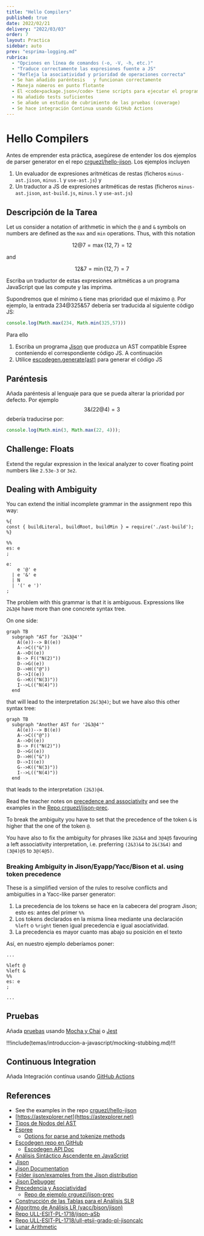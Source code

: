 ```yaml
---
title: "Hello Compilers"
published: true
date: 2022/02/21
delivery: "2022/03/03"
order: 7
layout: Practica
sidebar: auto
prev: "esprima-logging.md"
rubrica:
  - "Opciones en línea de comandos (-o, -V, -h, etc.)"
  - "Traduce correctamente las expresiones fuente a JS"
  - "Refleja la asociatividad y prioridad de operaciones correcta"
  - Se han añadido paréntesis   y funcionan correctamente
  - Maneja números en punto flotante
  - El <code>package.json</code> tiene scripts para ejecutar el programa
  - Ha añadido tests suficientes
  - Se añade un estudio de cubrimiento de las pruebas (coverage)
  - Se hace integración Continua usando GitHub Actions
---
```


# Hello Compilers

Antes de emprender esta práctica, asegúrese de entender los dos ejemplos de parser generator en el repo [crguezl/hello-jison](https://github.com/crguezl/hello-jison). Los ejemplos incluyen 
1. Un evaluador de expresiones aritméticas de restas (ficheros `minus-ast.jison`, `minus.l` y `use-ast.js`) y 
2. Un traductor a JS de expresiones aritméticas de restas (ficheros `minus-ast.jison`, `ast-build.js`, `minus.l` y `use-ast.js`)


## Descripción de la Tarea

Let us consider a notation of arithmetic in which the `@` and `&` symbols on numbers are defined as the `max` and `min` operations. Thus, with this notation

$$12 @ 7=\max\{12,7\}=12$$ 

and

$$12 \& 7=\min\{12,7\}=7$$

Escriba un traductor de estas expresiones aritméticas a un programa JavaScript que las compute y las imprima.

Supondremos que el mínimo `&` tiene mas prioridad que el máximo `@`. Por ejemplo, la entrada $234 @ 325 \&  57$ debería ser traducida al siguiente código JS:

```js
console.log(Math.max(234, Math.min(325,57)))
```

Para ello 

1. Escriba un programa [Jison](/temas/syntax-analysis/analisis-LR/#introduccion-al-analisis-lr) que produzca un AST compatible Espree conteniendo el correspondiente código JS. A continuación 
2. Utilice [escodegen.generate(ast)](https://github.com/estools/escodegen) para generar el código JS

## Paréntesis

Añada paréntesis al lenguaje para que se pueda alterar la prioridad por defecto. Por ejemplo $$3\&(22@4) = 3$$ 
debería traducirse por:
   
```js
console.log(Math.min(3, Math.max(22, 4)));
```

## Challenge: Floats

Extend the regular expression in the lexical analyzer to cover floating point numbers like `2.53e-3` or `3e2`.

## Dealing with Ambiguity

You can extend the initial incomplete grammar in the assignment repo this way:

```
%{
const { buildLiteral, buildRoot, buildMin } = require('./ast-build');
%}

%%
es: e 
;

e: 
    e '@' e  
  | e '&' e  
  | N        
  | '(' e ')'
;
``` 

The problem with this grammar is that it is ambiguous. Expressions like `2&3@4`  have more than one concrete syntax tree.

On one side:

```mermaid
graph TB
  subgraph "AST for '2&3@4'"
    A((e))--> B((e))
    A-->C(("&"))
    A-->D((e))
    B--> F(("N(2)"))
    D-->G((e))
    D-->H(("@"))
    D-->I((e))
    G-->K(("N(3)"))
    I-->L(("N(4)"))
  end
```

that will lead to the interpretation `2&(3@4)`; but we have also this other syntax tree:

```mermaid
graph TB
  subgraph "Another AST for '2&3@4'"
    A((e))--> B((e))
    A-->C(("@"))
    A-->D((e))
    B--> F(("N(2)"))
    D-->G((e))
    D-->H(("&"))
    D-->I((e))
    G-->K(("N(3)"))
    I-->L(("N(4)"))
  end
```
that leads to the interpretation `(2&3)@4`.

Read the teacher notes on [precedence and associativity](http://crguezl.github.io/pl-html/node57.html) and see the examples in the [Repo crguezl/jison-prec](https://github.com/crguezl/jison-prec).

To break the ambiguity you  have to set that the precedence of the  token `&` is higher that the one of the token `@`. 

You have also to fix the ambiguity for phrases like `2&3&4` and `3@4@5` favouring a left associativity interpretation, i.e. preferring `(2&3)&4` to `2&(3&4)` and `(3@4)@5` to `3@(4@5)`.

### Breaking Ambiguity in Jison/Eyapp/Yacc/Bison et al. using token precedence 

These is a simplified version of the rules to resolve conflicts and ambiguities in a Yacc-like parser generator:

1. La precedencia de los tokens se hace en la cabecera del program Jison; esto es: antes del primer `%%`
2. Los tokens declarados en la misma línea mediante una declaración `%left` o `%right` 
tienen igual precedencia e igual asociatividad. 
3. La precedencia es mayor cuanto mas abajo su posición en el texto

Así, en nuestro ejemplo deberíamos poner:

```
... 

%left @
%left &
%%
es: e 
;

...
```

## Pruebas

Añada [pruebas](/temas/introduccion-a-javascript/pruebas) usando [Mocha y Chai](/temas/introduccion-a-javascript/mocha) o [Jest](/temas/introduccion-a-javascript/jest)

!!!include(temas/introduccion-a-javascript/mocking-stubbing.md)!!!

## Continuous Integration

Añada Integración contínua usando [GitHub Actions](/temas/introduccion-a-javascript/github-actions)

## References

* See the examples in the repo [crguezl/hello-jison](https://github.com/crguezl/hello-jison)
* [https://astexplorer.net](https://astexplorer.net)
* [Tipos de Nodos del AST](/temas/introduccion-a-pl/espree-visitorkeys)
* [Espree](https://github.com/eslint/espree)
  * [Options for parse and tokenize methods](https://github.com/eslint/espree#options)
* [Escodegen repo en GitHub](https://github.com/estools/escodegen)
  - [Escodegen API Doc](https://github.com/estools/escodegen/wiki/API)
* [Análisis Sintáctico Ascendente en JavaScript](http://crguezl.github.io/pl-html/node43.html)
* [Jison](/temas/syntax-analysis/analisis-LR/#introduccion-al-analisis-lr)
* [Jison Documentation](https://gerhobbelt.github.io/jison/docs//)
* [Folder jison/examples from the Jison distribution](https://github.com/zaach/jison/tree/master/examples)
* [Jison Debugger](https://nolanlawson.github.io/jison-debugger/)
* [Precedencia y Asociatividad](http://crguezl.github.io/pl-html/node57.html)
    - [Repo de ejemplo crguezl/jison-prec](https://github.com/crguezl/jison-prec)
* [Construcción de las Tablas para el Análisis SLR](http://crguezl.github.io/pl-html/node49.html)
* [Algoritmo de Análisis LR (yacc/bison/jison)](http://crguezl.github.io/pl-html/node55.html)
* [Repo ULL-ESIT-PL-1718/jison-aSb](https://github.com/ULL-ESIT-PL-1718/jison-aSb)
* [Repo ULL-ESIT-PL-1718/ull-etsii-grado-pl-jisoncalc](https://github.com/ULL-ESIT-PL-1718/ull-etsii-grado-pl-jisoncalc)
* [Lunar Arithmetic](https://en.wikipedia.org/wiki/Lunar_arithmetic)

